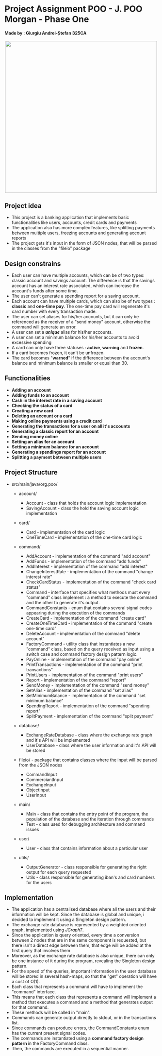 # Project Assignment POO  - J. POO Morgan - Phase One

#### Made by : Giurgiu Andrei-Ștefan 325CA

<div align="center"><img src="https://tenor.com/en-GB/view/xrd-exrd-crypto-btc-eth-gif-23801255.gif" width="500px"></div>

## Project idea
* This project is a banking application that implements basic functionalities like users, accounts, credit cards and payments
* The application also has more complex features, like splitting payments between multiple users, freezing accounts and generating account reports 
* The project gets it's input in the form of JSON nodes, that will be parsed in the classes from the "fileio" package

## Design constrains
* Each user can have multiple accounts, which can be of two types: classic account and savings account. The difference is that the savings account has an interest rate associated, which can increase the account's funds after some time.
* The user can't generate a spending report for a saving account.
* Each account can have multiple cards, which can also be of two types : <b>classic</b> and <b>one-time pay</b>. The one-time pay card will regenerate it's card number with every transaction made.
* The user can set aliases for his/her accounts, but it can only be referenced as the receiver of a "send money" account, otherwise the command will generate an error.
* A user can set a <i><b>unique</b></i> alias for his/her accounts.
* A user can set a minimum balance for his/her accounts to avoid excessive spending
* A card can only have three statuses : <b>active</b>, <b>warning</b> and <b>frozen</b>.
* If a card becomes frozen, it can't be unfrozen.
* The card becomes "<b>warned</b>" if the difference between the account's balance and minimum balance is smaller or equal than 30.

## Functionalities
* <b>Adding an account </b>
* <b>Adding funds to an account</b>
* <b>Cash in the interest rate in a saving account</b>
* <b>Checking the status of a card</b>
* <b>Creating a new card</b>
* <b>Deleting an account or a card</b>
* <b>Making online payments using a credit card</b>
* <b>Generating the transactions for a user on all it's accounts</b>
* <b>Generating a classic report for an account</b>
* <b>Sending money online</b>
* <b>Setting an alias for an account</b>
* <b>Setting a minimum balance for an account</b>
* <b>Generating a spendings report for an account</b>
* <b>Splitting a payment between multiple users</b>

## Project Structure

* src/main/java/org.poo/
  * account/
    * Account - class that holds the account logic implementation
    * SavingAccount - class the hold the saving account logic implementation
  
  * card/
    * Card - implementation of the card logic
    * OneTimeCard - implementation of the one-time card logic

  * command/
    * AddAccount - implementation of the command "add account"
    * AddFunds - implementation of the command "add funds"
    * AddInterest - implementation of the command "add interest"
    * ChangeInterestRate - implementation of the command "change interest rate"
    * CheckCardStatus - implementation of the command "check card status"
    * Command - interface that specifies what methods must every "command" class implement : a method to execute the command and the other to generate it's output.
    * CommandConstants - enum that contains several signal codes appearing during the execution of the commands
    * CreateCard - implementation of the command "create card"
    * CreateOneTimeCard - implementation of the command "create one-time card"
    * DeleteAccount - implementation of the command "delete account"
    * FactoryCommand - utility class that instantiates a new "command" class, based on the query received as input using a switch case and command factory design pattern logic.
    * PayOnline - implementation of the command "pay online"
    * PrintTransactions - implementation of the command "print transactions"
    * PrintUsers - implementation of the command "print users"
    * Report - implementation of the command "report"
    * SendMoney - implementation of the command "send money"
    * SetAlias - implementation of the command "set alias"
    * SetMinimumBalance - implementation of the command "set minimum balance"
    * SpendingReport - implementation of the command "spending report"
    * SplitPayment - implementation of the command "split payment"

  * database/
    * ExchangeRateDatabase - class where the exchange rate graph and it's API will be implemented
    * UserDatabase - class where the user information and it's API will be stored

  * fileio/ - package that contains classes where the input will be parsed from the JSON nodes
    * CommandInput
    * CommerciantInput
    * ExchangeInput
    * ObjectInput
    * UserInput

  * main/
    * Main - class that contains the entry point of the program, the population of the database and the iteration through commands
    * Test - class used for debugging architecture and command issues

  * user/
    * User - class that contains information about a particular user
  
  * utils/
    * OutputGenerator - class responsible for generating the right output for each query requested
    * Utils - class responsible for generating iban's and card numbers for the users

## Implementation

* The application has a centralised database where all the users and their information will be kept. Since the database is global and unique, i decided to implement it using a Singleton design pattern.
* The exchange rate database is represented by a weighted oriented graph, implemented using <i>JGraphT</i>.
* Since the application is query oriented, every time a conversion between 2 nodes that are in the same component is requested, but there isn't a direct edge between them, that edge will be added at the first query that involves them
* Moreover, as the exchange rate database is also unique, there can only be one instance of it during the program, revealing the Singleton design pattern.
* For the speed of the queries, important information in the user database will be stored in several hash-maps, so that the "get" operation will have a cost of O(1).
* Each class that represents a command will have to implement the "command" interface.
* This means that each class that represents a command will implement a method that executes a command and a method that generates output for that command.
* These methods will be called in "main".
* Commands can generate output directly to stdout, or in the transactions list.
* Since commands can produce errors, the CommandConstants enum has the current present signal codes.
* The commands are instantiated using a <b> command factory design pattern </b> in the FactoryCommand class.
* Then, the commands are executed in a sequential manner.